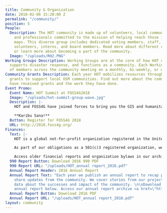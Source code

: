 ```yaml
---
title: Community & Organization
date: 2018-02-06 15:20:00 Z
permalink: "/community/"
position: 5
People:
  Description: The HOT community is made up of volunteers, local community leaders,
    and professionals committed to the mission of helping reach those in need through
    maps. This diverse group includes dedicated voting members, staff, contractors,
    volunteers, interns, and board members. Read more about different community members
    or learn more about becoming a part of the community.
  Image: "/uploads/RH2.PNG"
Working Groups Description: Working Groups are at the core of how HOT organizes projects,
  supports disaster response, and functions as a community. Each Working Group consists
  of members across the community meeting on a monthly, bi-weekly, or weekly basis.
Community Grants Description: Each year HOT mobilizes resources through community
  grants to support local OSM communities. Find out more about the communities that
  have received grants and the work they have done.
Event Promo:
  Event Name: HOT Summit at FOSS4G2018
  Image: "/uploads/hot-summit-group-wave.jpg"
  Description: |-
    HOT and FOSS4G have joined forces to bring you the GIS and humanitarian mapping event of the year in Dar es Salaam, Tanzania. HOT will sponsor and lead a conference track on Widening Access & Humanitarian Mapping, in addition to opportunities to join code sprints, field visits with the Ramani Huria mapping project, two workshop days (available as an add-on to your registration) and much more!

    **Karibu Sana!**
  Button: Register for FOSS4G 2018
  URL: http://2018.foss4g.org/
Finances:
  Text: |-
    HOT is a global not-for-profit organization registered in the United States of America.

    As part of our obligations as a 501(c)3 registered organization, we make our financial filings (known as "Form 990: Return of Organization Exempt From Income Tax") available for public inspection. HOT's 2012 - 2016 returns are posted below. Any further questions can be directed to the Board of Directors, specifically the Treasurer.

    Access older financial reports and organization bylaws in our archive <a href="https://github.com/hotosm/hotosm-website/tree/gh-pages/downloads">here.</a>
  990 Report Button: Download 2016 990 PDF
  990 Report URL: "/uploads/HOT_annual report_2016.pdf"
  Annual Report Header: 2016 Annual Report
  Annual Report Text: "Each year we publish an annual report to recap projects and
    share updates from the community. We cover stories from our projects and share
    data about the successes and impact of the community. \n\nDownload our latest
    annual report below. Access our annual report archive <a href=\"https://github.com/hotosm/hotosm-website/tree/gh-pages/downloads\">here.</a>"
  Annual Report Button: Download 2016 PDF
  Annual Report URL: "/uploads/HOT_annual report_2016.pdf"
layout: community
---
```


